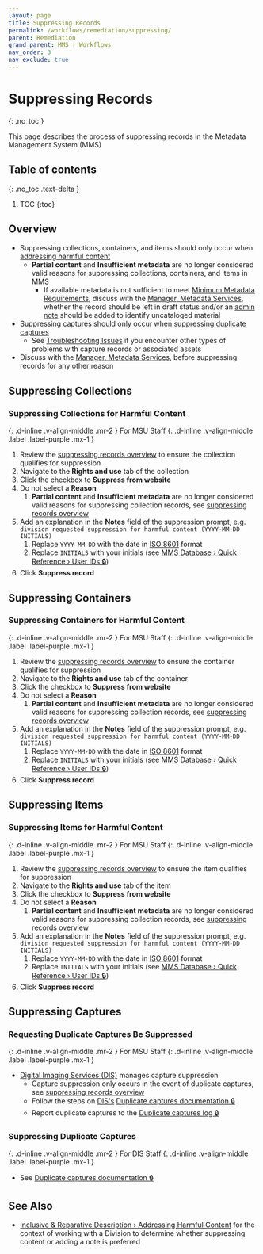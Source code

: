 ```yaml
---
layout: page
title: Suppressing Records
permalink: /workflows/remediation/suppressing/
parent: Remediation
grand_parent: MMS › Workflows
nav_order: 3
nav_exclude: true
---
```


# Suppressing Records
{: .no_toc }

This page describes the process of suppressing records in the Metadata Management System (MMS)

## Table of contents
{: .no_toc .text-delta }

1. TOC
{:toc}

## Overview

- Suppressing collections, containers, and items should only occur when [addressing harmful content](/metadata-documentation/metadata/inclusive-reparative/#addressing-harmful-content)
  - **Partial content** and **Insufficient metadata** are no longer considered valid reasons for suppressing collections, containers, and items in MMS
    - If available metadata is not sufficient to meet [Minimum Metadata Requirements](/metadata-documentation/metadata/guidelines/), discuss with the [Manager, Metadata Services](/metadata-documentation/contact/#our-team), whether the record should be left in draft status and/or an [admin note](/metadata-documentation/metadata/element/note/#type) should be added to identify uncataloged material
- Suppressing captures should only occur when [suppressing duplicate captures](#suppressing-duplicate-captures-for-msu-staff)
  - See [Troubleshooting Issues](/metadata-documentation/workflows/troubleshooting/) if you encounter other types of problems with capture records or associated assets
- Discuss with the [Manager, Metadata Services](/metadata-documentation/contact/#our-team), before suppressing records for any other reason

## Suppressing Collections

### Suppressing Collections for Harmful Content
{: .d-inline .v-align-middle .mr-2 }
For MSU Staff
{: .d-inline .v-align-middle .label .label-purple .mx-1 }
1. Review the [suppressing records overview](#overview) to ensure the collection qualifies for suppression
1. Navigate to the **Rights and use** tab of the collection
1. Click the checkbox to **Suppress from website**
1. Do not select a **Reason**
   1. **Partial content** and **Insufficient metadata** are no longer considered valid reasons for suppressing collection records, see [suppressing records overview](#overview)
1. Add an explanation in the **Notes** field of the suppression prompt, e.g. `division requested suppression for harmful content (YYYY-MM-DD INITIALS)`
   1. Replace `YYYY-MM-DD` with the date in [ISO 8601](https://www.iso.org/iso-8601-date-and-time-format.html) format
   1. Replace `INITIALS` with your initials (see [MMS Database › Quick Reference › User IDs 🔒](https://github.com/NYPL/metadata-tools/blob/master/_mms-database-and-sql-queries/mms-db_quick-reference.md#user-ids))
1. Click **Suppress record**

## Suppressing Containers

### Suppressing Containers for Harmful Content
{: .d-inline .v-align-middle .mr-2 }
For MSU Staff
{: .d-inline .v-align-middle .label .label-purple .mx-1 }
1. Review the [suppressing records overview](#overview) to ensure the container qualifies for suppression
1. Navigate to the **Rights and use** tab of the container
1. Click the checkbox to **Suppress from website**
1. Do not select a **Reason**
   1. **Partial content** and **Insufficient metadata** are no longer considered valid reasons for suppressing collection records, see [suppressing records overview](#overview)
1. Add an explanation in the **Notes** field of the suppression prompt, e.g. `division requested suppression for harmful content (YYYY-MM-DD INITIALS)`
   1. Replace `YYYY-MM-DD` with the date in [ISO 8601](https://www.iso.org/iso-8601-date-and-time-format.html) format
   1. Replace `INITIALS` with your initials (see [MMS Database › Quick Reference › User IDs 🔒](https://github.com/NYPL/metadata-tools/blob/master/_mms-database-and-sql-queries/mms-db_quick-reference.md#user-ids))
1. Click **Suppress record**

## Suppressing Items

### Suppressing Items for Harmful Content
{: .d-inline .v-align-middle .mr-2 }
For MSU Staff
{: .d-inline .v-align-middle .label .label-purple .mx-1 }
1. Review the [suppressing records overview](#overview) to ensure the item qualifies for suppression
1. Navigate to the **Rights and use** tab of the item
1. Click the checkbox to **Suppress from website**
1. Do not select a **Reason**
   1. **Partial content** and **Insufficient metadata** are no longer considered valid reasons for suppressing collection records, see [suppressing records overview](#overview)
1. Add an explanation in the **Notes** field of the suppression prompt, e.g. `division requested suppression for harmful content (YYYY-MM-DD INITIALS)`
   1. Replace `YYYY-MM-DD` with the date in [ISO 8601](https://www.iso.org/iso-8601-date-and-time-format.html) format
   1. Replace `INITIALS` with your initials (see [MMS Database › Quick Reference › User IDs 🔒](https://github.com/NYPL/metadata-tools/blob/master/_mms-database-and-sql-queries/mms-db_quick-reference.md#user-ids))
1. Click **Suppress record**

## Suppressing Captures

### Requesting Duplicate Captures Be Suppressed
{: .d-inline .v-align-middle .mr-2 }
For MSU Staff
{: .d-inline .v-align-middle .label .label-purple .mx-1 }
- [Digital Imaging Services (DIS)](/metadata-documentation/resources/glossary/#digital-imaging-services) manages capture suppression
  - Capture suppression only occurs in the event of duplicate captures, see [suppressing records overview](#overview)
  - Follow the steps on [DIS's](/metadata-documentation/resources/glossary/#digital-imaging-services) [Duplicate captures documentation 🔒](https://docs.google.com/document/d/1o8CiVXBgUkI9kI9duAd0acAKIhEiZj8gnOREEMNUB18/edit)
  - Report duplicate captures to the [Duplicate captures log 🔒](https://docs.google.com/spreadsheets/u/0/d/1jpjta0goQIIaEPesCayWtfSyda5QgGaWxwoiLLyaBmk/edit)

### Suppressing Duplicate Captures
{: .d-inline .v-align-middle .mr-2 }
For DIS Staff
{: .d-inline .v-align-middle .label .label-purple .mx-1 }
- See [Duplicate captures documentation 🔒](https://docs.google.com/document/d/1o8CiVXBgUkI9kI9duAd0acAKIhEiZj8gnOREEMNUB18/edit)

## See Also
- [Inclusive & Reparative Description › Addressing Harmful Content](/metadata-documentation/metadata/inclusive-reparative/#addressing-harmful-content) for the context of working with a Division to determine whether suppressing content or adding a note is preferred